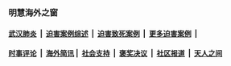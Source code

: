 
### 明慧海外之窗

####  [武汉肺炎](indexes/365.md?t=04190900) &nbsp;|&nbsp;  [迫害案例综述](indexes/328.md?t=04190900) &nbsp;|&nbsp; [迫害致死案例](indexes/277.md?t=04190900)  &nbsp;|&nbsp; [更多迫害案例](indexes/81.md?t=04190900)  &nbsp;|&nbsp; 
####  [时事评论](indexes/19.md?t=04190900) &nbsp;|&nbsp; [海外简讯](indexes/245.md?t=04190900)&nbsp;|&nbsp;  [社会支持](indexes/140.md?t=04190900) &nbsp;|&nbsp; [褒奖决议](indexes/282.md?t=04190900) &nbsp;|&nbsp; [社区报道](indexes/91.md?t=04190900)  &nbsp;|&nbsp; [天人之间](indexes/78.md?t=04190900) 

